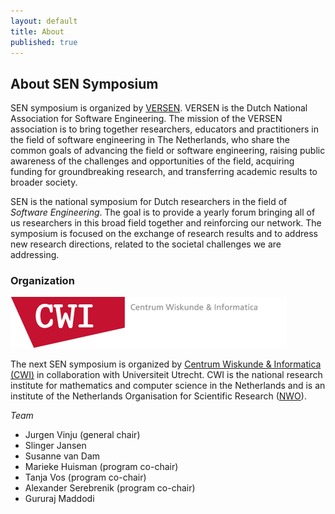 ```yaml
---
layout: default
title: About
published: true
---
```


## About SEN Symposium

SEN symposium is organized by <a href="http://www.versen.nl/">VERSEN</a>. VERSEN is the Dutch National Association for Software Engineering. The mission of the VERSEN association is to bring together researchers, educators and practitioners in the field of software engineering in The Netherlands, who share the common goals of advancing the field or software engineering, raising public awareness of the challenges and opportunities of the field, acquiring funding for groundbreaking research, and transferring academic results to broader society.


SEN is the national symposium for Dutch researchers in the field of _Software Engineering_. The goal is to provide a yearly forum bringing all of us researchers in this broad field together and reinforcing our network.  The symposium is focused on the  exchange of research results and to address new research directions, related to the societal challenges we are addressing.

### Organization

[![alt text](logo.png)](https://www.cwi.nl/ "Centrum Wiskunde & Informatica")

The next SEN symposium is organized by [Centrum Wiskunde & Informatica (CWI)](http://www.cwi.nl) in collaboration with Universiteit Utrecht. CWI is the national research institute for mathematics and computer science in the Netherlands and is an institute of the Netherlands Organisation for Scientific Research ([NWO](http://www.nwo.nl)).

_Team_

* Jurgen Vinju (general chair)
* Slinger Jansen
* Susanne van Dam
* Marieke Huisman (program co-chair)
* Tanja Vos (program co-chair)
* Alexander Serebrenik (program co-chair)
* Gururaj Maddodi

